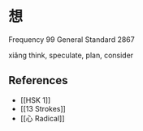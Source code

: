 # 想
Frequency 99
General Standard 2867

xiǎng
think, speculate, plan, consider

## References
- [[HSK 1]]
- [[13 Strokes]]
- [[心 Radical]]